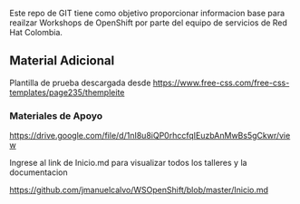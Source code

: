 Este repo de GIT tiene como objetivo proporcionar informacion base para reailzar Workshops de OpenShift por parte del equipo de servicios de Red Hat Colombia.

## Material Adicional
Plantilla de prueba descargada desde https://www.free-css.com/free-css-templates/page235/thempleite

### Materiales de Apoyo
https://drive.google.com/file/d/1nI8u8iQP0rhccfqIEuzbAnMwBs5gCkwr/view

Ingrese al link de Inicio.md para visualizar todos los talleres y la documentacion

https://github.com/jmanuelcalvo/WSOpenShift/blob/master/Inicio.md
